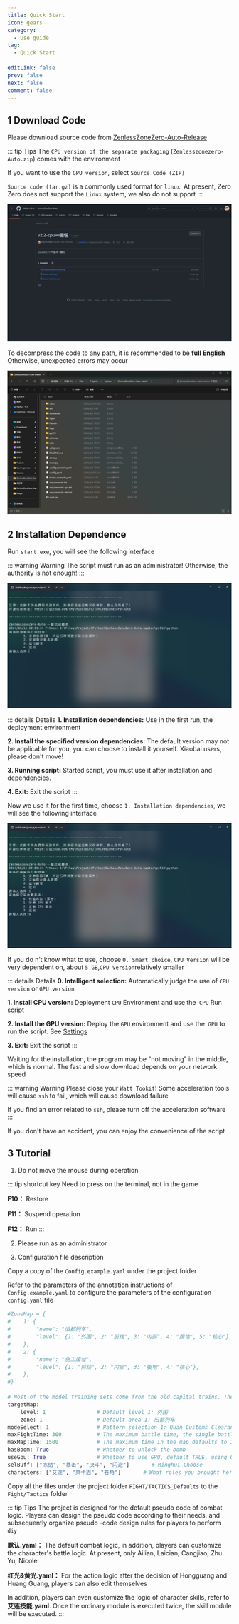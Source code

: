 ```yaml
---
title: Quick Start
icon: gears
category:
  - Use guide
tag:
  - Quick Start

editLink: false
prev: false
next: false
comment: false
---
```

## 1 Download Code

Please download source code from [ZenlessZoneZero-Auto-Release](https://github.com/sMythicalBird/ZenlessZoneZero-Auto/releases/tag/v2.2)

::: tip Tips
The `CPU version of the separate packaging` (`Zenlesszonezero-Auto.zip`) comes with the environment

If you want to use the `GPU version`, select `Source Code (ZIP)`

`Source code (tar.gz)` is a commonly used format for `linux`. At present, Zero Zero does not support the `Linux` system, we also do not support
:::

![Release](/image/release.png)

To decompress the code to any path, it is recommended to be **full English** Otherwise, unexpected errors may occur

![解压代码](/image/zip.png)

## 2 Installation Dependence

Run `start.exe`, you will see the following interface

::: warning Warning
The script must run as an administrator! Otherwise, the authority is not enough!
:::

![运行脚本](/image/runexe.png)

::: details Details
**1. Installation dependencies:** Use in the first run, the deployment environment

**2. Install the specified version dependencies:** The default version may not be applicable for you, you can choose to install it yourself. Xiaobai users, please don't move!

**3. Running script:** Started script, you must use it after installation and dependencies.

**4. Exit:** Exit the script
:::

Now we use it for the first time, choose `1. Installation dependencies`, we will see the following interface

![安装依赖](/image/depend.png)

If you do n’t know what to use, choose `0. Smart choice`, `CPU Version` will be very dependent on, about `5 GB`,` CPU Version `relatively smaller

::: details Details
**0. Intelligent selection:** Automatically judge the use of `CPU version` or `GPU version`

**1. Install CPU version:** Deployment `CPU` Environment and use the` CPU` Run script

**2. Install the GPU version:** Deploy the `GPU` environment and use the` GPU` to run the script. See [Settings](configure.md)

**3. Exit:** Exit the script
:::

Waiting for the installation, the program may be "not moving" in the middle, which is normal. The fast and slow download depends on your network speed

::: warning Warning
Please close your `Watt Tookit`! Some acceleration tools will cause `ssh` to fail, which will cause download failure

If you find an error related to `ssh`, please turn off the acceleration software
:::

If you don't have an accident, you can enjoy the convenience of the script

## 3 Tutorial

1. Do not move the mouse during operation

::: tip shortcut key
Need to press on the terminal, not in the game

**F10：** Restore

**F11：** Suspend operation

**F12：** Run
:::

2. Please run as an administrator

3. Configuration file description

Copy a copy of the `Config.example.yaml` under the project folder

Refer to the parameters of the annotation instructions of `Config.example.yaml` to configure the parameters of the configuration `config.yaml` file

```python
#ZoneMap = {
#    1: {
#        "name": "旧都列车",
#        "level": {1: "外围", 2: "前线", 3: "内部", 4: "腹地", 5: "核心"},
#    },
#    2: {
#        "name": "施工废墟",
#        "level": {1: "前线", 2: "内部", 3: "腹地", 4: "核心"},
#    },
#}

# Most of the model training sets come from the old capital trains. The script brushing is currently the most stable train. There will be more BUG in other pictures.
targetMap:
    level: 1                # Default level 1: 外围
    zone: 1                 # Default area 1: 旧都列车
modeSelect: 1               # Pattern selection 1: Quan Customs Clearance 2: Brush Zero performance 3: Zero Bank 4: Zero Bank No. 0 performance together
maxFightTime: 300           # The maximum battle time, the single battle time is default to 300s, and more than 300s will be reopened (some battle scenarios need to run the map, and the relevant process has not yet been processed.
maxMapTime: 1500            # The maximum time in the map defaults to 1500s, and the maximum time will be reopening without customs clearance.
hasBoom: True               # Whether to unlock the bomb
useGpu: True                # Whether to use GPU, default TRUE, using GPU will accelerate model training. If it is changed to FALSE, the CPU will be used for OCR recognition
selBuff: ["冻结", "暴击", "决斗", "闪避"]       # Minghui Choose
characters: ["艾莲", "莱卡恩", "苍角"]       # What roles you brought here, you can fill it out here. Of course, you may not have the corresponding fighting logic, and the next version is added
```

Copy all the files under the project folder `FIGHT/TACTICS_Defaults` to the` Fight/Tactics` folder

::: tip Tips
The project is designed for the default pseudo code of combat logic. Players can design the pseudo code according to their needs, and subsequently organize pseudo -code design rules for players to perform `diy`

**默认.yaml：** The default combat logic, in addition, players can customize the character's battle logic. At present, only Ailian, Laician, Cangjiao, Zhu Yu, Nicole

**红光&黄光.yaml：** For the action logic after the decision of Hongguang and Huang Guang, players can also edit themselves

In addition, players can even customize the logic of character skills, refer to **艾莲技能.yaml**. Once the ordinary module is executed twice, the skill module will be executed.
:::